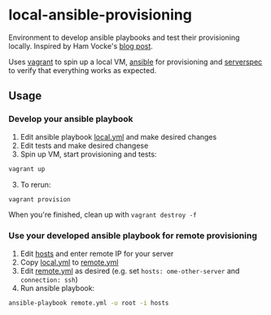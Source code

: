 # local-ansible-provisioning

Environment to develop ansible playbooks and test their provisioning locally. Inspired by Ham Vocke's [blog post](https://www.hamvocke.com/blog/local-ansible-testing/).

Uses [vagrant](https://www.vagrantup.com/) to spin up a local VM, [ansible](https://www.ansible.com/) for provisioning and [serverspec](https://serverspec.org/) to verify that everything works as expected.

## Usage

### Develop your ansible playbook

1. Edit ansible playbook [local.yml](local.yml) and make desired changes
2. Edit tests and make desired changese
3. Spin up VM, start provisioning and tests:

```zsh
vagrant up
```

3. To rerun:

```zsh
vagrant provision
```

When you're finished, clean up with `vagrant destroy -f`

### Use your developed ansible playbook for remote provisioning

1. Edit [hosts](hosts) and enter remote IP for your server
2. Copy [local.yml](local.yml) to [remote.yml](remote.yml)
4. Edit [remote.yml](remote.yml) as desired (e.g. set `hosts: ome-other-server` and `connection: ssh`)
5. Run ansible playbook:

```zsh
ansible-playbook remote.yml -u root -i hosts
```
